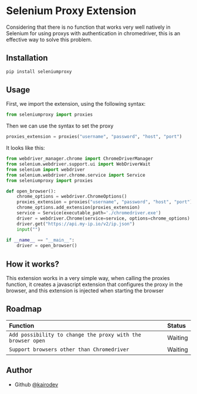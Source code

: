 # Selenium Proxy Extension
Considering that there is no function that works very well natively in Selenium for using proxys with authentication in chromedriver, this is an effective way to solve this problem.

## Installation
```python
pip install seleniumproxy
```
## Usage

First, we import the extension, using the following syntax:
```python
from seleniumproxy import proxies
```

Then we can use the syntax to set the proxy
```python
proxies_extension = proxies("username", "password", "host", "port")
```

It looks like this:
```python
from webdriver_manager.chrome import ChromeDriverManager
from selenium.webdriver.support.ui import WebDriverWait
from selenium import webdriver
from selenium.webdriver.chrome.service import Service
from seleniumproxy import proxies

def open_browser():
    chrome_options = webdriver.ChromeOptions()
    proxies_extension = proxies("username", "password", "host", "port")
    chrome_options.add_extension(proxies_extension)
    service = Service(executable_path='./chromedriver.exe') 
    driver = webdriver.Chrome(service=service, options=chrome_options)
    driver.get("https://api.my-ip.io/v2/ip.json")
    input("")
    
if __name__ == "__main__":
    driver = open_browser()
```

## How it works?
This extension works in a very simple way, when calling the proxies function, it creates a javascript extension that configures the proxy in the browser, and this extension is injected when starting the browser

## Roadmap

| Function   | Status  |
| :---------- | :--------- | 
| `Add possibility to change the proxy with the browser open` | Waiting | 
| `Support browsers other than Chromedriver` | Waiting | 
## Author

- Github [@kairodev](https://www.github.com/kairodev)

